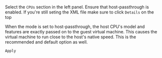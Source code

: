 
Select the `CPUs` section in the left panel. Ensure that host-passthrough is enabled.
If you're still seting the XML file make sure to click `Details` on the top

When the mode is set to host-passthrough, the host CPU's model and features are exactly passed on to the guest virtual machine. This causes the virtual machine to run close to the host's native speed. This is the recommended and default option as well.

`Apply`